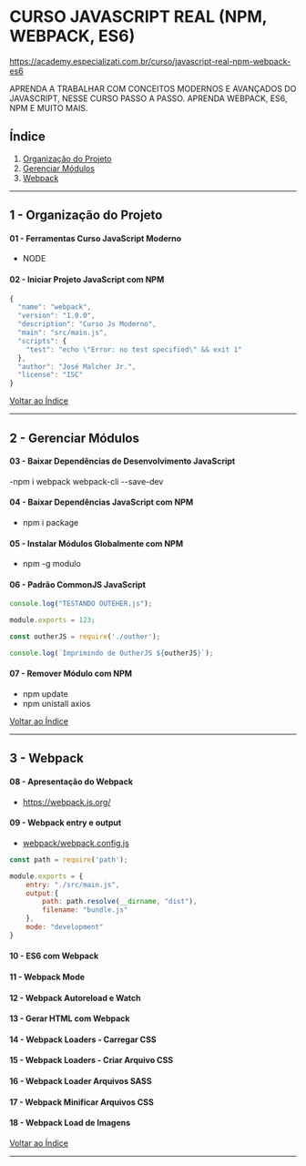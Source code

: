 
# CURSO JAVASCRIPT REAL (NPM, WEBPACK, ES6)

https://academy.especializati.com.br/curso/javascript-real-npm-webpack-es6

APRENDA A TRABALHAR COM CONCEITOS MODERNOS E AVANÇADOS DO JAVASCRIPT, NESSE CURSO PASSO A PASSO. APRENDA WEBPACK, ES6, NPM E MUITO MAIS.

## <a name="indice">Índice</a>

1. [Organização do Projeto](#parte1)     
2. [Gerenciar Módulos](#parte2)     
3. [Webpack](#parte3)     
---


## <a name="parte1">1 - Organização do Projeto</a>

#### 01 - Ferramentas Curso JavaScript Moderno 

- NODE


#### 02 - Iniciar Projeto JavaScript com NPM

```js
{
  "name": "webpack",
  "version": "1.0.0",
  "description": "Curso Js Moderno",
  "main": "src/main.js",
  "scripts": {
    "test": "echo \"Error: no test specified\" && exit 1"
  },
  "author": "José Malcher Jr.",
  "license": "ISC"
}

```

[Voltar ao Índice](#indice)

---


## <a name="parte2">2 - Gerenciar Módulos</a>

#### 03 - Baixar Dependências de Desenvolvimento JavaScript

-npm i webpack webpack-cli --save-dev

#### 04 - Baixar Dependências JavaScript com NPM

- npm i package

#### 05 - Instalar Módulos Globalmente com NPM

- npm -g modulo

#### 06 - Padrão CommonJS JavaScript

```js
console.log("TESTANDO OUTEHER.js");

module.exports = 123;
```

```js
const outherJS = require('./outher');

console.log(`Imprimindo de OutherJS ${outherJS}`);
```

#### 07 - Remover Módulo com NPM

- npm update
- npm unistall axios

[Voltar ao Índice](#indice)

---


## <a name="parte3">3 - Webpack</a>

#### 08 - Apresentação do Webpack

- https://webpack.js.org/

#### 09 - Webpack entry e output

- [webpack/webpack.config.js](webpack/webpack.config.js)
```js
const path = require('path');

module.exports = {
    entry: "./src/main.js",
    output:{
        path: path.resolve(__dirname, "dist"),
        filename: "bundle.js"
    },
    mode: "development"
}
```

#### 10 - ES6 com Webpack

#### 11 - Webpack Mode

#### 12 - Webpack Autoreload e Watch

#### 13 - Gerar HTML com Webpack

#### 14 - Webpack Loaders - Carregar CSS

#### 15 - Webpack Loaders - Criar Arquivo CSS

#### 16 - Webpack Loader Arquivos SASS

#### 17 - Webpack Minificar Arquivos CSS

#### 18 - Webpack Load de Imagens


[Voltar ao Índice](#indice)

---

